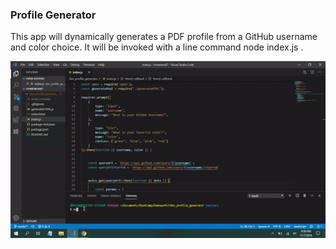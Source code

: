 ### Profile Generator 

This app will dynamically generates a PDF profile from a GitHub username and color choice. It will be invoked with a line command node index.js . 



![Farmers Market Finder Demo](demo-gif.gif/)